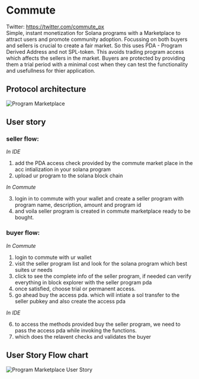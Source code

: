 # Commute
Twitter: https://twitter.com/commute_px  
Simple, instant monetization for Solana programs with a Marketplace to attract users and promote community adoption. Focussing on both buyers and sellers is crucial to create a fair market. So this uses PDA - Program Derived Address and not SPL-token. This avoids trading program access which affects the sellers in the market. Buyers are protected by providing them a trial period with a minimal cost when they can test the functionality and usefullness for thier application. 

## Protocol architecture
![Program Marketplace](https://i.imgur.com/i3VvNnf.jpg)

## User story
### seller flow:
*In IDE*
 1. add the PDA access check provided by the commute market place in the acc intialization in your solana program
 2. upload ur program to the solana block chain  

 *In Commute*

 3. login in to commute with your wallet and create a seller program with program name, description, amount and program id
 4.  and voila seller program is created in commute marketplace ready to be bought.

 ### buyer flow:

 *In Commute*
 1. login to commute with ur wallet
 2. visit the seller program list and look for the solana program which best suites ur needs
 3. click to see the complete info of the seller program, if needed can verify everything in block explorer with the seller program pda
 4. once satisfied, choose trial or permanent access.
 5. go ahead buy the access pda. which will intiate a sol transfer to the seller pubkey and also create the access pda

*In IDE*

6. to access the methods provided buy the seller program, we need to pass the access pda while invoking the functions.
7. which does the relavent checks and validates the buyer

## User Story Flow chart 
![Program Marketplace User Story](https://i.imgur.com/B79Ef9U.jpeg)
